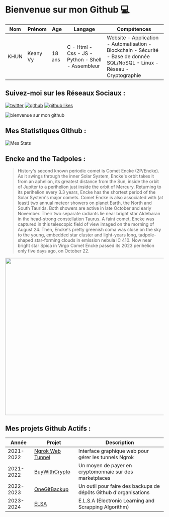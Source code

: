 # Bienvenue sur mon Github 💻
| Nom | Prénom | Age | Langage | Compétences |
|---  |---     |---  |---      |---
| KHUN | Keany Vy | 18 ans | C - Html - Css - JS - Python - Shell - Assembleur | Website - Application - Automatisation - Blockchain - Sécurité - Base de donnée SQL/NoSQL - Linux - Réseau - Cryptographie |

## Suivez-moi sur les Réseaux Sociaux :
[![twitter](https://img.shields.io/twitter/follow/thisiskeanyvy?style=social)](https://twitter.com/thisiskeanyvy)
[![github](https://img.shields.io/github/followers/thisiskeanyvy?style=social)](https://github.com/thisiskeanyvy?tab=followers)
[![github likes](https://img.shields.io/github/stars/thisiskeanyvy?style=social)](https://github.com/thisiskeanyvy)

![bienvenue sur mon github](https://thisiskeanyvy-hosting.pages.dev/banner.gif)

## Mes Statistiques Github :
![Mes Stats](https://github-readme-stats.vercel.app/api?username=thisiskeanyvy&show_icons=true&theme=radical)

## Encke and the Tadpoles :

> History's second known periodic comet is Comet Encke (2P/Encke). As it swings through the inner Solar System, Encke's orbit takes it from an aphelion, its greatest distance from the Sun, inside the orbit of Jupiter to a perihelion just inside the orbit of Mercury. Returning to its perihelion every 3.3 years, Encke has the shortest period of the Solar System's major comets. Comet Encke is also associated with (at least) two annual meteor showers on planet Earth, the North and South Taurids. Both showers are active in late October and early November. Their two separate radiants lie near bright star Aldebaran in the head-strong constellation Taurus. A faint comet, Encke was captured in this telescopic field of view imaged on the morning of August 24. Then, Encke's pretty greenish coma was close on the sky to the young, embedded star cluster and light-years long, tadpole-shaped star-forming clouds in emission nebula IC 410. Now near bright star Spica in Virgo Comet Encke passed its 2023 perihelion only five days ago, on October 22.

<img src='https://apod.nasa.gov/apod/image/2310/2P_Encke_2023_08_24JuneLake_California_USA_DEBartlett1024.jpg' width="800" height="500"/>

## Mes projets Github Actifs :
| Année | Projet | Description |
|---   |---     |---          |
| 2021-2022 | [Ngrok Web Tunnel](https://github.com/thisiskeanyvy/ngrok-web-manager) | Interface graphique web pour gérer les tunnels Ngrok |
| 2021-2022 | [BuyWithCrypto](https://github.com/BuyWithCrypto) | Un moyen de payer en cryptomonnaie sur des marketplaces |
| 2022-2023 | [OneGitBackup](https://github.com/BuyWithCrypto/OneGitBackup) | Un outil pour faire des backups de dépôts Github d'organisations |
| 2023-2024 | [ELSA](https://github.com/thisiskeanyvy/ELSA) | E.L.S.A (Electronic Learning and Scrapping Algorithm) |